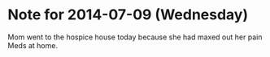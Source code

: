 # Note for 2014-07-09 (Wednesday)

Mom went to the hospice house today because she had maxed out her pain Meds at home.
